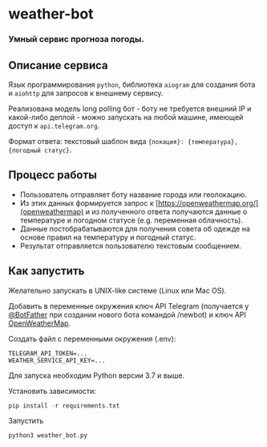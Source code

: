 # weather-bot

### Умный сервис прогноза погоды.

## Описание сервиса

Язык программирования `python`, библиотека `aiogram` для создания бота и `aiohttp` для запросов к внешнему сервису.

Реализована модель long polling бот - боту не требуется внешний IP и какой-либо деплой - можно запускать на любой машине, имеющей доступ к `api.telegram.org`.

Формат ответа: текстовый шаблон вида `{локация}: {температура}, {погодный статус}`.

## Процесс работы

- Пользователь отправляет боту название города или геолокацию.
- Из этих данных формируется запрос к [https://openweathermap.org/](openweathermap) и из полученного ответа получаются данные о температуре и погодном статусе (e.g. переменная облачность).
- Данные постобрабатываются для получения совета об одежде на основе правил на температуру и погодный статус.
- Результат отправляется пользователю текстовым сообщением.

## Как запустить

Желательно запускать в UNIX-like системе (Linux или Mac OS).

Добавить в переменные окружения ключ API Telegram (получается у [@BotFather](https://telegram.me/botfather) при создании нового бота командой /newbot) и ключ API [OpenWeatherMap](https://openweathermap.org/). 

Создать файл с переменными окружения (.env):
```
TELEGRAM_API_TOKEN=...
WEATHER_SERVICE_API_KEY=...

```

Для запуска необходим Python версии 3.7 и выше.

Установить зависимости:

```python
pip install -r requirements.txt
```

Запустить
```python
python3 weather_bot.py
```

